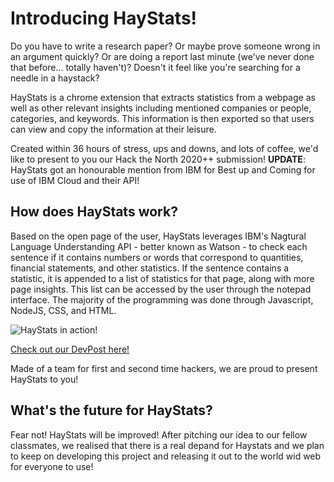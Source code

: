 # Introducing HayStats!

Do you have to write a research paper? Or maybe prove someone wrong in an argument quickly? Or are doing a report last minute (we've never done that before... totally haven't)? Doesn't it feel like you're searching for a needle in a haystack?

HayStats is a chrome extension that extracts statistics from a webpage as well as other relevant insights including mentioned companies or people, categories, and keywords. This information is then exported so that users can view and copy the information at their leisure.

Created within 36 hours of stress, ups and downs, and lots of coffee, we'd like to present to you our Hack the North 2020++ submission!
**UPDATE**: HayStats got an honourable mention from IBM for Best up and Coming for use of IBM Cloud and their API!

## How does HayStats work?
Based on the open page of the user, HayStats leverages IBM's Nagtural Language Understanding API - better known as Watson - to check each sentence if it contains numbers or words that correspond to quantities, financial statements, and other statistics. If the sentence contains a statistic, it is appended to a list of statistics for that page, along with more page insights. This list can be accessed by the user through the notepad interface. The majority of the programming was done through Javascript, NodeJS, CSS, and HTML.

![HayStats in action!](https://challengepost-s3-challengepost.netdna-ssl.com/photos/production/software_photos/001/345/908/datas/gallery.jpg)

[Check out our DevPost here!](https://devpost.com/software/haystacks)

Made of a team for first and second time hackers, we are proud to present HayStats to you!

## What's the future for HayStats?
Fear not! HayStats will be improved! After pitching our idea to our fellow classmates, we realised that there is a real depand for Haystats and we plan to keep on developing this project and releasing it out to the world wid web for everyone to use!
